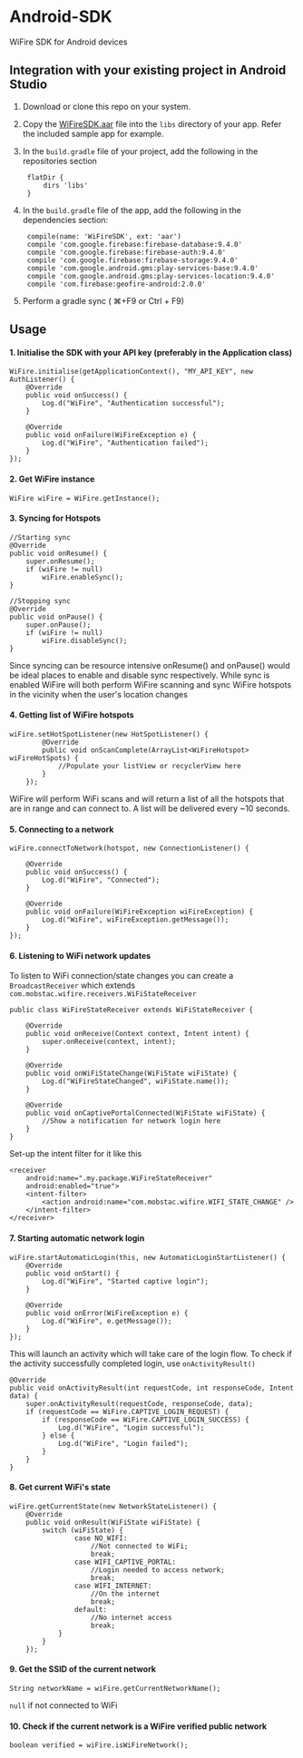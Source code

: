 # Android-SDK
WiFire SDK for Android devices

## Integration with your existing project in Android Studio

1. Download or clone this repo on your system.
2. Copy the [WiFireSDK.aar](https://github.com/WiFire/Android-SDK/Releases/WiFireSDK.aar) file into the `libs` directory of your app. Refer the included sample app for example.
3. In the `build.gradle` file of your project, add the following in the repositories section

        flatDir {
            dirs 'libs'
        }

4. In the `build.gradle` file of the app, add the following in the dependencies section:

		compile(name: 'WiFireSDK', ext: 'aar')
		compile 'com.google.firebase:firebase-database:9.4.0'
		compile 'com.google.firebase:firebase-auth:9.4.0'
        compile 'com.google.firebase:firebase-storage:9.4.0'
		compile 'com.google.android.gms:play-services-base:9.4.0'
		compile 'com.google.android.gms:play-services-location:9.4.0'
		compile 'com.firebase:geofire-android:2.0.0'

5. Perform a gradle sync ( ⌘+F9 or Ctrl + F9)


## Usage

#### 1. Initialise the SDK with your API key (preferably in the Application class)

	WiFire.initialise(getApplicationContext(), "MY_API_KEY", new AuthListener() {
        @Override
        public void onSuccess() {
            Log.d("WiFire", "Authentication successful");
        }

        @Override
        public void onFailure(WiFireException e) {
            Log.d("WiFire", "Authentication failed");
        }
    });

#### 2. Get WiFire instance

	WiFire wiFire = WiFire.getInstance();

#### 3. Syncing for Hotspots
	
	//Starting sync
	@Override
    public void onResume() {
        super.onResume();
        if (wiFire != null) 
        	wiFire.enableSync();
    }

	//Stopping sync
	@Override
    public void onPause() {
        super.onPause();
        if (wiFire != null) 
        	wiFire.disableSync();
    }

Since syncing can be resource intensive onResume() and onPause() would be ideal places to enable and disable sync respectively.
While sync is enabled WiFire will both perform WiFire scanning and sync WiFire hotspots in the vicinity when the user's location changes


#### 4. Getting list of WiFire hotspots

	wiFire.setHotSpotListener(new HotSpotListener() {
            @Override
            public void onScanComplete(ArrayList<WiFireHotspot> wiFireHotSpots) {
                //Populate your listView or recyclerView here
            }
        });


WiFire will perform WiFi scans and will return a list of all the hotspots that are in range and can connect to.
A list will be delivered every ~10 seconds.

#### 5. Connecting to a network

	wiFire.connectToNetwork(hotspot, new ConnectionListener() {
            
        @Override
        public void onSuccess() {
        	Log.d("WiFire", "Connected");
        }

        @Override
        public void onFailure(WiFireException wiFireException) {
          	Log.d("WiFire", wiFireException.getMessage());
        }
    });

#### 6. Listening to WiFi network updates

To listen to WiFi connection/state changes you can create a `BroadcastReceiver` which extends `com.mobstac.wifire.receivers.WiFiStateReceiver`

	public class WiFireStateReceiver extends WiFiStateReceiver {

	    @Override
	    public void onReceive(Context context, Intent intent) {
	        super.onReceive(context, intent);
	    }

	    @Override
	    public void onWiFiStateChange(WiFiState wiFiState) {
	        Log.d("WiFireStateChanged", wiFiState.name());
	    }

	    @Override
	    public void onCaptivePortalConnected(WiFiState wiFiState) {
	        //Show a notification for network login here
	    }
	}

Set-up the intent filter for it like this

	<receiver
        android:name=".my.package.WiFireStateReceiver"
        android:enabled="true">
        <intent-filter>
            <action android:name="com.mobstac.wifire.WIFI_STATE_CHANGE" />
        </intent-filter>
    </receiver>

#### 7. Starting automatic network login

	wiFire.startAutomaticLogin(this, new AutomaticLoginStartListener() {
        @Override
        public void onStart() {
            Log.d("WiFire", "Started captive login");
        }

        @Override
        public void onError(WiFireException e) {
            Log.d("WiFire", e.getMessage());
        }
    });

This will launch an activity which will take care of the login flow.
To check if the activity successfully completed login, use `onActivityResult()`

	@Override
    public void onActivityResult(int requestCode, int responseCode, Intent data) {
        super.onActivityResult(requestCode, responseCode, data);
        if (requestCode == WiFire.CAPTIVE_LOGIN_REQUEST) {
            if (responseCode == WiFire.CAPTIVE_LOGIN_SUCCESS) {
                Log.d("WiFire", "Login successful");
            } else {
                Log.d("WiFire", "Login failed");
            }
        }
    }

#### 8. Get current WiFi's state 

	wiFire.getCurrentState(new NetworkStateListener() {
        @Override
        public void onResult(WiFiState wiFiState) {
            switch (wiFiState) {
                    case NO_WIFI:
                        //Not connected to WiFi;
                        break;
                    case WIFI_CAPTIVE_PORTAL:
                        //Login needed to access network;
                        break;
                    case WIFI_INTERNET:
                        //On the internet
                        break;
                    default:
                        //No internet access
                        break;
                }
            }
        });

#### 9. Get the SSID of the current network

	String networkName = wiFire.getCurrentNetworkName();

`null` if not connected to WiFi


#### 10. Check if the current network is a WiFire verified public network

	boolean verified = wiFire.isWiFireNetwork();

